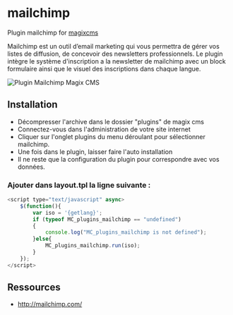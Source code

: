 # mailchimp
Plugin mailchimp for [magixcms](http://www.magix-cms.com)

Mailchimp est un outil d’email marketing qui vous permettra de gérer vos listes de diffusion, de concevoir des newsletters professionnels.
Le plugin intègre le système d'inscription a la newsletter de mailchimp avec un block formulaire ainsi que le visuel des inscriptions dans chaque langue.

![Plugin Mailchimp Magix CMS](https://cloud.githubusercontent.com/assets/356674/12259485/746a1bc2-b916-11e5-80d5-c039443e2c65.jpg "Plugin Mailchimp pour Magix CMS")

## Installation
 * Décompresser l'archive dans le dossier "plugins" de magix cms
 * Connectez-vous dans l'administration de votre site internet
 * Cliquer sur l'onglet plugins du menu déroulant pour sélectionner mailchimp.
 * Une fois dans le plugin, laisser faire l'auto installation
 * Il ne reste que la configuration du plugin pour correspondre avec vos données.

### Ajouter dans layout.tpl la ligne suivante :

```javascript
<script type="text/javascript" async>
    $(function(){
        var iso = '{getlang}';
        if (typeof MC_plugins_mailchimp == "undefined")
        {
            console.log("MC_plugins_mailchimp is not defined");
        }else{
            MC_plugins_mailchimp.run(iso);
        }
    });
</script>
```

Ressources
-----
 * http://mailchimp.com/